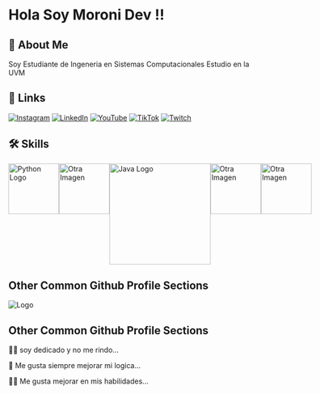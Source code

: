 
# Hola Soy Moroni Dev !!


## 🚀 About Me
Soy Estudiante de Ingeneria en Sistemas Computacionales
Estudio en la UVM



## 🔗 Links
[![Instagram](https://img.shields.io/badge/Instagram-E4405F?style=for-the-badge&logo=instagram&logoColor=white)](https://www.instagram.com/moroni.dev/)
[![LinkedIn](https://img.shields.io/badge/linkedin-0A66C2?style=for-the-badge&logo=linkedin&logoColor=white)](https://www.linkedin.com/public-profile/settings)
[![YouTube](https://img.shields.io/badge/youtube-FF0000?style=for-the-badge&logo=youtube&logoColor=white)](https://www.youtube.com/@moroni.dev01)
[![TikTok](https://img.shields.io/badge/tiktok-000000?style=for-the-badge&logo=tiktok&logoColor=white)](http://www.tiktok.com/@moroni.dev)
[![Twitch](https://img.shields.io/badge/twitch-9146FF?style=for-the-badge&logo=twitch&logoColor=white)](https://m.twitch.tv/gazelem01)

## 🛠 Skills

<div style="display: flex;">
    <a href="URL_DEL_ENLACE_1"><img src="https://imgur.com/CqvJrt2.png" alt="Python Logo" width="100"></a>
    <a href="URL_DEL_ENLACE_4"><img src="https://imgur.com/54bUTue.png" alt="Otra Imagen" width="100"></a>
    <a href="URL_DEL_ENLACE_2"><img src="https://imgur.com/JY0QQE8.png" alt="Java Logo" width="200"></a>
    <a href="URL_DEL_ENLACE_3"><img src="https://imgur.com/mKnLhhW.png" alt="Otra Imagen" width="100"></a>
    <a href="URL_DEL_ENLACE_5"><img src="https://imgur.com/83XGCsW.png" alt="Otra Imagen" width="100"></a>
</div>

## Other Common Github Profile Sections

 
![Logo](https://imgur.com/RG7mEkL.png)

## Other Common Github Profile Sections
👩‍💻 soy dedicado y no me rindo...

🧠 Me gusta siempre mejorar mi logica...

👯‍♀️ Me gusta mejorar en mis habilidades...


